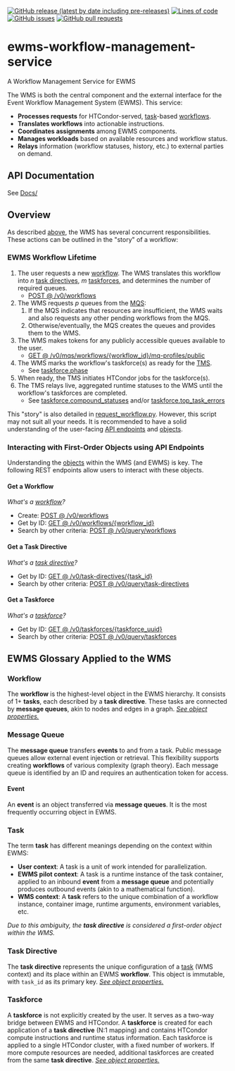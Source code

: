 <!--- Top of README Badges (automated) --->
[![GitHub release (latest by date including pre-releases)](https://img.shields.io/github/v/release/Observation-Management-Service/ewms-workflow-management-service?include_prereleases)](https://github.com/Observation-Management-Service/ewms-workflow-management-service/) [![Lines of code](https://img.shields.io/tokei/lines/github/Observation-Management-Service/ewms-workflow-management-service)](https://github.com/Observation-Management-Service/ewms-workflow-management-service/) [![GitHub issues](https://img.shields.io/github/issues/Observation-Management-Service/ewms-workflow-management-service)](https://github.com/Observation-Management-Service/ewms-workflow-management-service/issues?q=is%3Aissue+sort%3Aupdated-desc+is%3Aopen) [![GitHub pull requests](https://img.shields.io/github/issues-pr/Observation-Management-Service/ewms-workflow-management-service)](https://github.com/Observation-Management-Service/ewms-workflow-management-service/pulls?q=is%3Apr+sort%3Aupdated-desc+is%3Aopen) 
<!--- End of README Badges (automated) --->

# ewms-workflow-management-service

A Workflow Management Service for EWMS

The WMS is both the central component and the external interface for the Event Workflow Management System (EWMS). This service:

- **Processes requests** for HTCondor-served, [task](#task)-based [workflows](#workflow).
- **Translates workflows** into actionable instructions.
- **Coordinates assignments** among EWMS components.
- **Manages workloads** based on available resources and workflow status.
- **Relays** information (workflow statuses, history, etc.) to external parties on demand.

## API Documentation

See [Docs/](./Docs)

## Overview

As described [above](#ewms-workflow-management-service), the WMS has several concurrent responsibilities. These actions can be outlined in the "story" of a workflow:

### EWMS Workflow Lifetime

1. The user requests a new [workflow](#workflow). The WMS translates this workflow into _n_ [task directives](#task-directive), _m_ [taskforces](#taskforce), and determines the number of required queues.
    - [POST @ /v0/workflows](https://github.com/Observation-Management-Service/ewms-workflow-management-service/blob/main/Docs/Apis/DefaultApi.md#v0WorkflowsPost)
2. The WMS requests _p_ queues from the [MQS](https://github.com/Observation-Management-Service/ewms-message-queue-service):
    1. If the MQS indicates that resources are insufficient, the WMS waits and also requests any other pending workflows from the MQS.
    2. Otherwise/eventually, the MQS creates the queues and provides them to the WMS.
3. The WMS makes tokens for any publicly accessible queues available to the user.
    - [GET @ /v0/mqs/workflows/{workflow_id}/mq-profiles/public](https://github.com/Observation-Management-Service/ewms-message-queue-service/blob/main/Docs/Apis/DefaultApi.md#v0MqsWorkflowsWorkflowIdMqProfilesPublicGet)
4. The WMS marks the workflow's taskforce(s) as ready for the [TMS](https://github.com/Observation-Management-Service/ewms-task-management-service).
    - See [taskforce.phase](https://github.com/Observation-Management-Service/ewms-workflow-management-service/blob/main/Docs/Models/TaskforceObject.md)
5. When ready, the TMS initiates HTCondor jobs for the taskforce(s).
6. The TMS relays live, aggregated runtime statuses to the WMS until the workflow's taskforces are completed.
    - See [taskforce.compound_statuses](https://github.com/Observation-Management-Service/ewms-workflow-management-service/blob/main/Docs/Models/TaskforceObject.md) and/or [taskforce.top_task_errors](https://github.com/Observation-Management-Service/ewms-workflow-management-service/blob/main/Docs/Models/TaskforceObject.md)

This "story" is also detailed in [request_workflow.py](https://github.com/Observation-Management-Service/ewms-workflow-management-service/blob/readme/examples/request_workflow.py). However, this script may not suit all your needs. It is recommended to have a solid understanding of the user-facing [API endpoints](https://github.com/Observation-Management-Service/ewms-workflow-management-service/tree/main/Docs#documentation-for-api-endpoints) and [objects](https://github.com/Observation-Management-Service/ewms-workflow-management-service/tree/main/Docs#documentation-for-models).

### Interacting with First-Order Objects using API Endpoints

Understanding the [objects](#ewms-glossary-applied-to-the-wms) within the WMS (and EWMS) is key. The following REST endpoints allow users to interact with these objects.

#### Get a Workflow

_What's a [workflow](#workflow)?_

- Create: [POST @ /v0/workflows](https://github.com/Observation-Management-Service/ewms-workflow-management-service/blob/main/Docs/Apis/DefaultApi.md#v0WorkflowsPost)
- Get by ID: [GET @ /v0/workflows/{workflow_id}](https://github.com/Observation-Management-Service/ewms-workflow-management-service/blob/main/Docs/Apis/DefaultApi.md#v0workflowsworkflowidget)
- Search by other criteria: [POST @ /v0/query/workflows](https://github.com/Observation-Management-Service/ewms-workflow-management-service/blob/main/Docs/Apis/DefaultApi.md#v0queryworkflowspost)

#### Get a Task Directive

_What's a [task directive](#task-directive)?_

- Get by ID: [GET @ /v0/task-directives/{task_id}](https://github.com/Observation-Management-Service/ewms-workflow-management-service/blob/main/Docs/Apis/DefaultApi.md#v0taskdirectivestaskidget)
- Search by other criteria: [POST @ /v0/query/task-directives](https://github.com/Observation-Management-Service/ewms-workflow-management-service/blob/main/Docs/Apis/DefaultApi.md#v0querytaskdirectivespost)

#### Get a Taskforce

_What's a [taskforce](#taskforce)?_

- Get by ID: [GET @ /v0/taskforces/{taskforce_uuid}](https://github.com/Observation-Management-Service/ewms-workflow-management-service/blob/main/Docs/Apis/DefaultApi.md#v0taskforcestaskforceuuidget)
- Search by other criteria: [POST @ /v0/query/taskforces](https://github.com/Observation-Management-Service/ewms-workflow-management-service/blob/main/Docs/Apis/DefaultApi.md#v0querytaskforcespost)

## EWMS Glossary Applied to the WMS

### Workflow

The **workflow** is the highest-level object in the EWMS hierarchy. It consists of 1+ **tasks**, each described by a **task directive**. These tasks are connected by **message queues**, akin to nodes and edges in a graph. _[See object properties.](https://github.com/Observation-Management-Service/ewms-workflow-management-service/blob/main/Docs/Models/WorkflowObject.md)_

### Message Queue

The **message queue** transfers **events** to and from a task. Public message queues allow external event injection or retrieval. This flexibility supports creating **workflows** of various complexity (graph theory). Each message queue is identified by an ID and requires an authentication token for access.

#### Event

An **event** is an object transferred via **message queues**. It is the most frequently occurring object in EWMS.

### Task

The term **task** has different meanings depending on the context within EWMS:

- **User context**: A task is a unit of work intended for parallelization.
- **EWMS pilot context**: A task is a runtime instance of the task container, applied to an inbound **event** from a **message queue** and potentially produces outbound events (akin to a mathematical function).
- **WMS context**: A **task** refers to the unique combination of a workflow instance, container image, runtime arguments, environment variables, etc.

_Due to this ambiguity, the **task directive** is considered a first-order object within the WMS._

### Task Directive

The **task directive** represents the unique configuration of a [task](#task) (WMS context) and its place within an EWMS **workflow**. This object is immutable, with `task_id` as its primary key. _[See object properties.](https://github.com/Observation-Management-Service/ewms-workflow-management-service/blob/main/Docs/Models/TaskDirectiveObject.md)_

### Taskforce

A **taskforce** is not explicitly created by the user. It serves as a two-way bridge between EWMS and HTCondor. A **taskforce** is created for each application of a **task directive** (N:1 mapping) and contains HTCondor compute instructions and runtime status information. Each taskforce is applied to a single HTCondor cluster, with a fixed number of workers. If more compute resources are needed, additional taskforces are created from the same **task directive**. _[See object properties.](https://github.com/Observation-Management-Service/ewms-workflow-management-service/blob/main/Docs/Models/TaskforceObject.md)_
